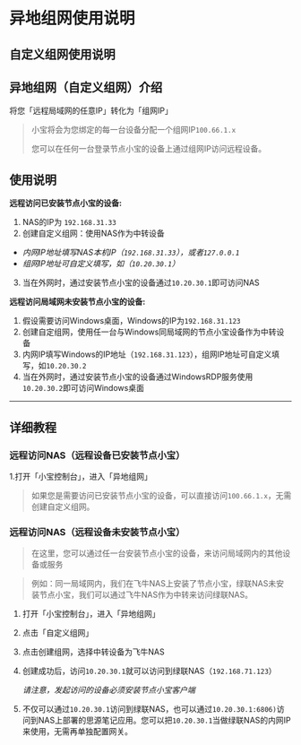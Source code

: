 # 异地组网使用说明

## 自定义组网使用说明

## 异地组网（自定义组网）介绍

将您「远程局域网的任意IP」转化为「组网IP」

> 小宝将会为您绑定的每一台设备分配一个组网IP`100.66.1.x`
>
> 您可以在任何一台登录节点小宝的设备上通过组网IP访问远程设备。

## 使用说明

**远程访问已安装节点小宝的设备:**

1. NAS的IP为 `192.168.31.33`
2. 创建自定义组网：使用NAS作为中转设备

* _内网IP地址填写NAS本机IP（`192.168.31.33`），或者`127.0.0.1`_
* _组网IP地址可自定义填写，如（`10.20.30.1`）_

3. 当在外网时，通过安装节点小宝的设备通过`10.20.30.1`即可访问NAS

**远程访问局域网未安装节点小宝的设备:**

1. 假设需要访问Windows桌面，Windows的IP为`192.168.31.123`
2. 创建自定组网，使用任一台与Windows同局域网的节点小宝设备作为中转设备
3. 内网IP填写Windows的IP地址（`192.168.31.123`），组网IP地址可自定义填写，如`10.20.30.2`
4. 当在外网时，通过安装节点小宝的设备通过WindowsRDP服务使用`10.20.30.2`即可访问Windows桌面

***

## 详细教程

### 远程访问NAS（远程设备已安装节点小宝）

1.打开「小宝控制台」，进入「异地组网」

> 如果您是需要访问已安装节点小宝的设备，可以直接访问`100.66.1.x`，无需创建自定义组网。

### 远程访问NAS（远程设备未安装节点小宝）

> 在这里，您可以通过任一台安装节点小宝的设备，来访问局域网内的其他设备或服务

> 例如：同一局域网内，我们在飞牛NAS上安装了节点小宝，绿联NAS未安装节点小宝，我们可以通过飞牛NAS作为中转来访问绿联NAS。

1. 打开「小宝控制台」，进入「异地组网」
2. 点击「自定义组网」
3. 点击创建组网，选择中转设备为飞牛NAS
4.  创建成功后，访问`10.20.30.1`就可以访问到绿联NAS（`192.168.71.123`）

    _请注意，发起访问的设备必须安装节点小宝客户端_
5. 不仅可以通过`10.20.30.1`访问到绿联NAS，也可以通过`10.20.30.1:6806)`访问到NAS上部署的思源笔记应用。您可以把`10.20.30.1`当做绿联NAS的内网IP来使用，无需再单独配置网关。
